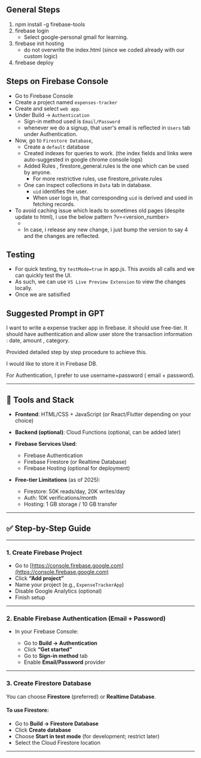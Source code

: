 ## General Steps

1. npm install -g firebase-tools
2. firebase login
    - Select google-personal gmail for learning.
3. firebase init hosting
    - do not overwrite the index.html (since we coded already with our custom logic)
4. firebase deploy

## Steps on Firebase Console 
- Go to Firebase Console
- Create a project named `expenses-tracker`
- Create and select `web app`.
- Under Build -> `Authentication`
  - Sign-in method used is `Email/Password`
  - whenever we do a signup, that user's email is reflected in `Users` tab under Authentication.
- Now, go to `Firestore Database`, 
  - Create a `default` database
  - Created indexes for queries to work. (the index fields and links were auto-suggested in google chrome console logs)
  - Added Rules , firestore_general.rules is the one which can be used by anyone.
    - For more restrictive rules, use firestore_private.rules
  - One can inspect collections in `Data` tab in database.
    - `uid` identifies the user.
    - When user logs in, that corresponding `uid` is derived and used in fetching records. 
- To avoid caching issue which leads to sometimes old pages (despite update to html), i use the below pattern ?v=<version_number>
  - <script defer src="app.js?v=3"></script>
  - In case, i release any new change, i just bump the version to say 4 and the changes are reflected.


## Testing
- For quick testing, try `testMode=true` in app.js. This avoids all calls and we can quickly test the UI.
- As such, we can use `VS Live Preview Extension` to view the changes locally.
- Once we are satisified
  

## Suggested Prompt in GPT

I want to write a expense tracker app in firebase. it should use free-tier. It should have authentication and allow user store the transaction information : date, amount , category. 

Provided detailed step by step procedure to achieve this. 

I would like to store it in Firebase DB. 

For Authentication, I prefer to use username+password ( email + password). 

---

## 🔧 Tools and Stack

* **Frontend**: HTML/CSS + JavaScript (or React/Flutter depending on your choice)
* **Backend (optional)**: Cloud Functions (optional, can be added later)
* **Firebase Services Used**:

  * Firebase Authentication
  * Firebase Firestore (or Realtime Database)
  * Firebase Hosting (optional for deployment)
* **Free-tier Limitations** (as of 2025):

  * Firestore: 50K reads/day, 20K writes/day
  * Auth: 10K verifications/month
  * Hosting: 1 GB storage / 10 GB transfer

---

## ✅ Step-by-Step Guide

---

### 1. **Create Firebase Project**

* Go to [https://console.firebase.google.com](https://console.firebase.google.com)
* Click **“Add project”**
* Name your project (e.g., `ExpenseTrackerApp`)
* Disable Google Analytics (optional)
* Finish setup

---

### 2. **Enable Firebase Authentication (Email + Password)**

* In your Firebase Console:

  * Go to **Build → Authentication**
  * Click **“Get started”**
  * Go to **Sign-in method** tab
  * Enable **Email/Password** provider

---

### 3. **Create Firestore Database**

You can choose **Firestore** (preferred) or **Realtime Database**.

#### To use Firestore:

* Go to **Build → Firestore Database**
* Click **Create database**
* Choose **Start in test mode** (for development; restrict later)
* Select the Cloud Firestore location

---